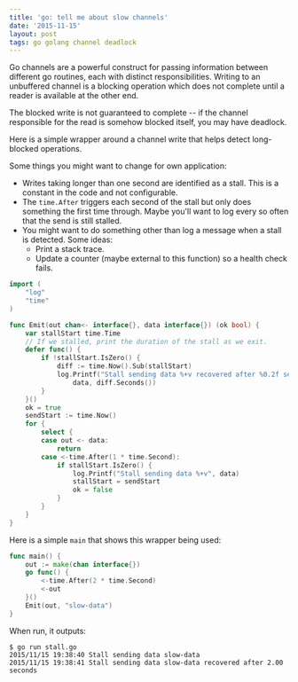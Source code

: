 ```yaml
---
title: 'go: tell me about slow channels'
date: '2015-11-15'
layout: post
tags: go golang channel deadlock
---
```


Go channels are a powerful construct for passing information between different
go routines, each with distinct responsibilities. Writing to an unbuffered
channel is a blocking operation which does not complete until a reader is
available at the other end.

The blocked write is not guaranteed to complete -- if the channel responsible
for the read is somehow blocked itself, you may have deadlock.

Here is a simple wrapper around a channel write that helps detect long-blocked
operations.

Some things you might want to change for own application:

* Writes taking longer than one second are identified as a stall. This is a
  constant in the code and not configurable.
* The `time.After` triggers each second of the stall but only does something
  the first time through. Maybe you'll want to log every so often that the
  send is still stalled.
* You might want to do something other than log a message when a stall is
  detected. Some ideas:
  * Print a stack trace.
  * Update a counter (maybe external to this function) so a health check fails.
  
```go
import (
	"log"
	"time"
)

func Emit(out chan<- interface{}, data interface{}) (ok bool) {
	var stallStart time.Time
	// If we stalled, print the duration of the stall as we exit.
	defer func() {
		if !stallStart.IsZero() {
			diff := time.Now().Sub(stallStart)
			log.Printf("Stall sending data %+v recovered after %0.2f seconds",
				data, diff.Seconds())
		}
	}()
	ok = true
	sendStart := time.Now()
	for {
		select {
		case out <- data:
			return
		case <-time.After(1 * time.Second):
			if stallStart.IsZero() {
				log.Printf("Stall sending data %+v", data)
				stallStart = sendStart
				ok = false
			}
		}
	}
}
```

Here is a simple `main` that shows this wrapper being used:

```go
func main() {
	out := make(chan interface{})
	go func() {
		<-time.After(2 * time.Second)
		<-out
	}()
	Emit(out, "slow-data")
}
```

When run, it outputs:

```
$ go run stall.go
2015/11/15 19:38:40 Stall sending data slow-data
2015/11/15 19:38:41 Stall sending data slow-data recovered after 2.00 seconds
```
